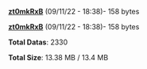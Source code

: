 [**zt0mkRxB**](/data/zt0mkRxB.txt) (09/11/22 - 18:38)- 158 bytes

[**zt0mkRxB**](/data/zt0mkRxB.txt) (09/11/22 - 18:38)- 158 bytes

**Total Datas**: 2330

**Total Size**: 13.38 MB / 13.4 MB